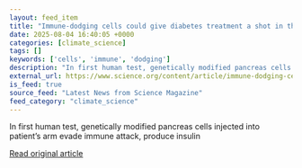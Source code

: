 ```yaml
---
layout: feed_item
title: "Immune-dodging cells could give diabetes treatment a shot in the arm"
date: 2025-08-04 16:40:05 +0000
categories: [climate_science]
tags: []
keywords: ['cells', 'immune', 'dodging']
description: "In first human test, genetically modified pancreas cells injected into patient’s arm evade immune attack, produce insulin"
external_url: https://www.science.org/content/article/immune-dodging-cells-could-give-diabetes-treatment-shot-arm
is_feed: true
source_feed: "Latest News from Science Magazine"
feed_category: "climate_science"
---
```


In first human test, genetically modified pancreas cells injected into patient’s arm evade immune attack, produce insulin

[Read original article](https://www.science.org/content/article/immune-dodging-cells-could-give-diabetes-treatment-shot-arm)
